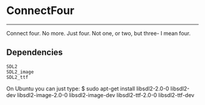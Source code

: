 # ConnectFour
--------------
Connect four. No more. Just four. Not one, or two, but three- I mean four.

## Dependencies
	SDL2
	SDL2_image
	SDL2_ttf

On Ubuntu you can just type:
	$ sudo apt-get install libsdl2-2.0-0 libsdl2-dev libsdl2-image-2.0-0 libsdl2-image-dev libsdl2-ttf-2.0-0 libsdl2-ttf-dev 

